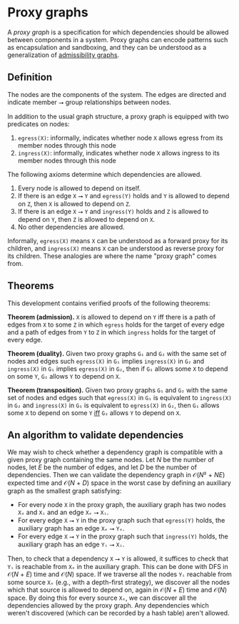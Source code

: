 # Proxy graphs

A *proxy graph* is a specification for which dependencies should be allowed between components in a system. Proxy graphs can encode patterns such as encapsulation and sandboxing, and they can be understood as a generalization of [admissibility graphs](https://github.com/stepchowfun/proofs/tree/main/proofs/AdmissibilityGraph).

## Definition

The nodes are the components of the system. The edges are directed and indicate member ⭢ group relationships between nodes.

In addition to the usual graph structure, a proxy graph is equipped with two predicates on nodes:

1. `egress(X)`: informally, indicates whether node `X` allows egress from its member nodes through this node
2. `ingress(X)`: informally, indicates whether node `X` allows ingress to its member nodes through this node

The following axioms determine which dependencies are allowed.

1. Every node is allowed to depend on itself.
2. If there is an edge `X` ⭢ `Y` and `egress(Y)` holds and `Y` is allowed to depend on `Z`, then `X` is allowed to depend on `Z`.
3. If there is an edge `X` ⭢ `Y` and `ingress(Y)` holds and `Z` is allowed to depend on `Y`, then `Z` is allowed to depend on `X`.
4. No other dependencies are allowed.

Informally, `egress(X)` means `X` can be understood as a forward proxy for its children, and `ingress(X)` means `X` can be understood as reverse proxy for its children. These analogies are where the name "proxy graph" comes from.

## Theorems

This development contains verified proofs of the following theorems:

**Theorem (admission).** `X` is allowed to depend on `Y` iff there is a path of edges from `X` to some `Z` in which `egress` holds for the target of every edge and a path of edges from `Y` to `Z` in which `ingress` holds for the target of every edge.

**Theorem (duality).** Given two proxy graphs `G₁` and `G₂` with the same set of nodes and edges such `egress(X)` in `G₁` implies `ingress(X)` in `G₂` and `ingress(X)` in `G₁` implies `egress(X)` in `G₂`, then if `G₁` allows some `X` to depend on some `Y`, `G₂` allows `Y` to depend on `X`.

**Theorem (transposition).** Given two proxy graphs `G₁` and `G₂` with the same set of nodes and edges such that `egress(X)` in `G₁` is equivalent to `ingress(X)` in `G₂` and `ingress(X)` in `G₁` is equivalent to `egress(X)` in `G₂`, then `G₁` allows some `X` to depend on some `Y` [iff](https://en.wikipedia.org/wiki/If_and_only_if) `G₂` allows `Y` to depend on `X`.

## An algorithm to validate dependencies

We may wish to check whether a dependency graph is compatible with a given proxy graph containing the same nodes. Let *N* be the number of nodes, let *E* be the number of edges, and let *D* be the number of dependencies. Then we can validate the dependency graph in 𝒪(*N*² + *NE*) expected time and 𝒪(*N* + *D*) space in the worst case by defining an auxiliary graph as the smallest graph satisfying:

- For every node `X` in the proxy graph, the auxiliary graph has two nodes `Xₑ` and `Xᵢ` and an edge `Xₑ` ⭢ `Xᵢ`.
- For every edge `X` ⭢ `Y` in the proxy graph such that `egress(Y)` holds, the auxiliary graph has an edge `Xₑ` ⭢ `Yₑ`.
- For every edge `X` ⭢ `Y` in the proxy graph such that `ingress(Y)` holds, the auxiliary graph has an edge `Yᵢ` ⭢ `Xᵢ`.

Then, to check that a dependency `X` ⭢ `Y` is allowed, it suffices to check that `Yᵢ` is reachable from `Xₑ` in the auxiliary graph. This can be done with DFS in 𝒪(*N* + *E*) time and 𝒪(*N*) space. If we traverse all the nodes `Yᵢ` reachable from some source `Xₑ` (e.g., with a depth-first strategy), we discover all the nodes which that source is allowed to depend on, again in 𝒪(*N* + *E*) time and 𝒪(*N*) space. By doing this for every source `Xₑ`, we can discover all the dependencies allowed by the proxy graph. Any dependencies which weren't discovered (which can be recorded by a hash table) aren't allowed.
